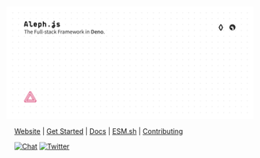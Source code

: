 #

![Aleph Poster](./design/poster.svg)

<p align="left">
    &nbsp;&nbsp;&nbsp;
    <a href="https://alephjs.org">Website</a> |
    <a href="https://alephjs.org/docs/get-started">Get Started</a> |
    <a href="https://alephjs.org/docs">Docs</a> |
    <a href="https://esm.sh">ESM.sh</a> |
    <a href="./CONTRIBUTING.md">Contributing</a>
</p>

<p align="left">
    &nbsp;&nbsp;&nbsp;
    <a href="https://discord.gg/pWGdS7sAqD"><img src="https://img.shields.io/discord/775256646821085215?color=%23008181&label=Chat&labelColor=%23111&logo=discord&logoColor=%23aaaaaa" alt="Chat"></a>
    <a href="https://twitter.com/intent/follow?screen_name=alephjs"><img src="https://img.shields.io/twitter/follow/alephjs?style=social" alt="Twitter"></a>
</p>

#

<br>
